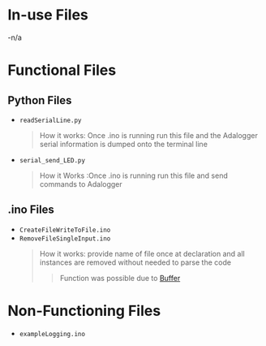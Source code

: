 # In-use Files

-n/a

# Functional Files

## Python Files

- `readSerialLine.py`
  > How it works: Once .ino is running run this file and the Adalogger serial information is dumped onto the terminal line
- `serial_send_LED.py`
  > How it Works :Once .ino is running run this file and send commands to Adalogger

## .ino Files

- `CreateFileWriteToFile.ino`
- `RemoveFileSingleInput.ino`
  > How it works: provide name of file once at declaration and all instances are removed without needed to parse the code
  >
  > > Function was possible due to [Buffer](https://www.programmingelectronics.com/sprintf-arduino/)

# Non-Functioning Files

- `exampleLogging.ino`
